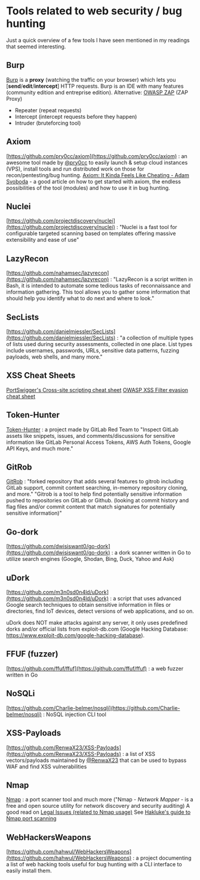 # Tools related to web security / bug hunting
Just a quick overview of a few tools I have seen mentioned in my readings that seemed interesting.

## Burp
[Burp](https://portswigger.net/burp) is a **proxy** (watching the traffic on your browser) which lets you \[**send**/**edit**/**intercept**\] HTTP requests. Burp is an IDE with many features (community edition and entreprise edition).
Alternative: [OWASP ZAP](https://www.zaproxy.org/) (ZAP Proxy)

* Repeater (repeat requests)
* Intercept (intercept requests before they happen)
* Intruder (bruteforcing tool)


## Axiom
[https://github.com/pry0cc/axiom](https://github.com/pry0cc/axiom) : an awesome tool made by [@pry0cc](https://twitter.com/pry0cc) to easily launch & setup cloud instances (VPS), install tools and run distributed work on those for recon/pentesting/bug hunting.
[Axiom: It Kinda Feels Like Cheating - Adam Svoboda](https://adamsvoboda.net/axiom-feels-like-cheating/amp/?__twitter_impression=true) - a good article on how to get started with axiom, the endless possibilities of the tool (modules) and how to use it in bug hunting.

## Nuclei
[https://github.com/projectdiscovery/nuclei](https://github.com/projectdiscovery/nuclei) : "Nuclei is a fast tool for configurable targeted scanning based on templates offering massive extensibility and ease of use"


## LazyRecon
[https://github.com/nahamsec/lazyrecon](https://github.com/nahamsec/lazyrecon) : "LazyRecon is a script written in Bash, it is intended to automate some tedious tasks of reconnaissance and information gathering. This tool allows you to gather some information that should help you identify what to do next and where to look."


## SecLists
[https://github.com/danielmiessler/SecLists](https://github.com/danielmiessler/SecLists) : "a collection of multiple types of lists used during security assessments, collected in one place. List types include usernames, passwords, URLs, sensitive data patterns, fuzzing payloads, web shells, and many more."

## XSS Cheat Sheets
[PortSwigger's Cross-site scripting cheat sheet](https://portswigger.net/web-security/cross-site-scripting/cheat-sheet)
[OWASP XSS Filter evasion cheat sheet](https://owasp.org/www-community/xss-filter-evasion-cheatsheet)

## Token-Hunter
[Token-Hunter](https://gitlab.com/gitlab-com/gl-security/security-operations/gl-redteam/token-hunter) : a project made by GitLab Red Team to "Inspect GitLab assets like snippets, issues, and comments/discussions for sensitive information like GitLab Personal Access Tokens, AWS Auth Tokens, Google API Keys, and much more."

## GitRob
[GitRob](https://gitlab.com/gitlab-com/gl-security/security-operations/gl-redteam/gitrob) : "forked repository that adds several features to gitrob including GitLab support, commit content searching, in-memory repository cloning, and more."
"Gitrob is a tool to help find potentially sensitive information pushed to repositories on GitLab or Github. (looking at commit history and flag files and/or commit content that match signatures for potentially sensitive information)"

## Go-dork
[https://github.com/dwisiswant0/go-dork](https://github.com/dwisiswant0/go-dork) : a dork scanner written in Go to utilize search engines (Google, Shodan, Bing, Duck, Yahoo and Ask)

## uDork
[https://github.com/m3n0sd0n4ld/uDork](https://github.com/m3n0sd0n4ld/uDork) : a script that uses advanced Google search techniques to obtain sensitive information in files or directories, find IoT devices, detect versions of web applications, and so on.

uDork does NOT make attacks against any server, it only uses predefined dorks and/or official lists from exploit-db.com (Google Hacking Database: https://www.exploit-db.com/google-hacking-database).

## FFUF (fuzzer)
[https://github.com/ffuf/ffuf](https://github.com/ffuf/ffuf) : a web fuzzer written in Go

## NoSQLi
[https://github.com/Charlie-belmer/nosqli](https://github.com/Charlie-belmer/nosqli) : NoSQL injection CLI tool

## XSS-Payloads
[https://github.com/RenwaX23/XSS-Payloads](https://github.com/RenwaX23/XSS-Payloads) : a list of XSS vectors/payloads maintained by [@RenwaX23](https://twitter.com/RenwaX23) that can be used to bypass WAF and find XSS vulnerabilities

## Nmap
[Nmap](https://nmap.org/) : a port scanner tool and much more ("Nmap - *Network Mapper* - is a free and open source utility for network discovery and security auditing)
A good read on [Legal Issues (related to Nmap usage)](https://nmap.org/book/legal-issues.html)
See [Hakluke's guide to Nmap port scanning](https://medium.com/@hakluke/haklukes-guide-to-nmap-port-scanning-is-just-the-beginning-25d971692fdb)


## WebHackersWeapons
[https://github.com/hahwul/WebHackersWeapons](https://github.com/hahwul/WebHackersWeapons) : a project documenting a list of web hacking tools useful for bug hunting with a CLI interface to easily install them.